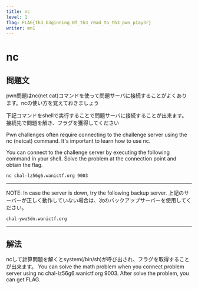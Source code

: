 ```yaml
---
title: nc
level: 1
flag: FLAG{th3_b3ginning_0f_th3_r0ad_to_th3_pwn_p1ay3r}
writer: mn1
---
```


# nc

## 問題文
pwn問題はnc(net cat)コマンドを使って問題サーバに接続することがよくあります。ncの使い方を覚えておきましょう

下記コマンドをshellで実行することで問題サーバに接続することが出来ます。接続先で問題を解き、フラグを獲得してください　

Pwn challenges often require connecting to the challenge server using the nc (netcat) command. It's important to learn how to use nc.

You can connect to the challenge server by executing the following command in your shell. Solve the problem at the connection point and obtain the flag.

`nc chal-lz56g6.wanictf.org 9003`

---

NOTE: In case the server is down, try the following backup server. 上記のサーバーが正しく動作していない場合は、次のバックアップサーバーを使用してください。

`chal-ywu5dn.wanictf.org`

---

## 解法

ncして計算問題を解くとsystem(/bin/sh)が呼び出され、フラグを取得することが出来ます。
You can solve the math problem when you connect problem server using nc chal-lz56g6.wanictf.org 9003. After solve the problem, you can get FLAG.